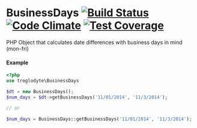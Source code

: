 BusinessDays [![Build Status](https://travis-ci.org/troglodyte/BusinessDays.svg?branch=master)](https://travis-ci.org/troglodyte/BusinessDays) [![Code Climate](https://codeclimate.com/github/troglodyte/BusinessDays/badges/gpa.svg)](https://codeclimate.com/github/troglodyte/BusinessDays) [![Test Coverage](https://codeclimate.com/github/troglodyte/BusinessDays/badges/coverage.svg)](https://codeclimate.com/github/troglodyte/BusinessDays/coverage)
============

PHP Object that calculates date differences with business days in mind (mon-fri)


#### Example


```php
<?php
use troglodyte\BusinessDays

$dt = new BusinessDays();
$num_days = $dt->getBusinessDays('11/01/2014', '11/3/2014');

// or

$num_days = BusinessDays::getBusinessDays('11/01/2014', '11/3/2014');

```
